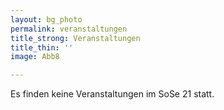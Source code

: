 ```yaml
---
layout: bg_photo
permalink: veranstaltungen
title_strong: Veranstaltungen
title_thin: ''
image: Abb8

---
```

Es finden keine Veranstaltungen im SoSe 21 statt.